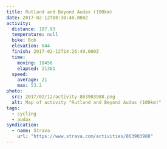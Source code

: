 ```yaml
---
title: Rutland and Beyond Audax (100km)
date: 2017-02-12T08:30:48.000Z
activity:
  distance: 107.93
  temperature: null
  bike: Bob
  elevation: 644
  finish: 2017-02-12T14:26:49.000Z
  time:
    moving: 18456
    elapsed: 21361
  speed:
    average: 21
    max: 53.2
photo:
  src: 2017/02/12/activity-863903988.png
  alt: Map of activity "Rutland and Beyond Audax (100km)"
tags:
  - cycling
  - audax
syndication:
  - name: Strava
    url: "https://www.strava.com/activities/863903988"
---
```

